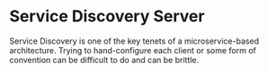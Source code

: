 # Service Discovery Server
Service Discovery is one of the key tenets of a microservice-based architecture. Trying to hand-configure each client or some form of convention can be difficult to do and can be brittle.
